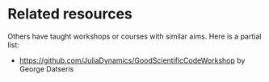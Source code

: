 # Related resources

Others have taught workshops or courses with similar aims. Here is a partial list:

- https://github.com/JuliaDynamics/GoodScientificCodeWorkshop by George Datseris

